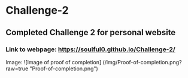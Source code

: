 # Challenge-2
## Completed Challenge 2 for personal website

### Link to webpage: https://soulful0.github.io/Challenge-2/

Image: ![Image of proof of completion] (/img/Proof-of-completion.png?raw=true "Proof-of-completion.png")
